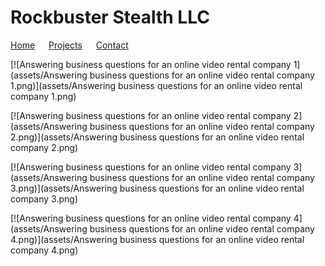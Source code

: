 # Rockbuster Stealth LLC

[Home](./) &emsp; [Projects](./Projects.html) &emsp; [Contact](./Contact.html)

[![Answering business questions for an online video rental company 1](assets/Answering business questions for an online video rental company 1.png)](assets/Answering business questions for an online video rental company 1.png)

[![Answering business questions for an online video rental company 2](assets/Answering business questions for an online video rental company 2.png)](assets/Answering business questions for an online video rental company 2.png)

[![Answering business questions for an online video rental company 3](assets/Answering business questions for an online video rental company 3.png)](assets/Answering business questions for an online video rental company 3.png)

[![Answering business questions for an online video rental company 4](assets/Answering business questions for an online video rental company 4.png)](assets/Answering business questions for an online video rental company 4.png)
